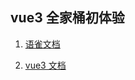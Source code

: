 ## vue3 全家桶初体验

1. [语雀文档](https://www.yuque.com/gr481u/vmmtem/bd2lzo)

2. [vue3 文档](https://v3.vuejs.org/)

